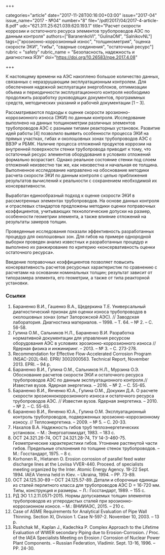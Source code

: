 +++

categories="article"
date="2017-11-28T00:16:00+03:00"
issue="2017-04"
issue_name="2017 - №04"
number="8"
file="/pdf/2017/04/2017-4-article-8.pdf"
udc="621.311.25:621.039.620.193.1"
title="Расчет скорости коррозии и остаточного ресурса элементов трубопроводов АЭС по данным контроля"
authors=["BaranenkoVI", "GulinaOM", "SalnikovNL"]
tags=["эрозионно-коррозионный износ", "толщинометрия", "оценка скорости ЭКИ", "гибы", "сварные соединения", "остаточный ресурс"]
rubric = "safety"
rubric_name = "Безопасность, надежность и диагностика ЯЭУ"
doi="https://doi.org/10.26583/npe.2017.4.08"

+++

К настоящему времени на АЭС накоплено большое количество данных, связанных с неразрушающим эксплуатационным контролем. Для обеспечения надежной эксплуатации энергоблоков, оптимизации объема и периодичности эксплуатационного контроля необходимо продолжить разработку руководящих документов, программных средств, методических указаний и рабочей документации [1 – 3].

Рассматриваются подходы к оценке скорости эрозионно-коррозионного износа (ЭКИ) по данным контроля. Исследование выполнено на данных толщинометрии различных элементов трубопроводов АЭС с разными типами реакторных установок. Развитие идей работы [4] позволило выявить особенности процесса ЭКИ на прямых участках, гибах и околошовных зонах трубопроводов АЭС с ВВЭР и РБМК. Наличие процесса отложений продуктов коррозии на внутренней поверхности стенки трубопровода приводит к тому, что остаточный ресурс элементов оборудования в условиях отложений формально возрастает. Однако реальное состояние стенки под слоем отложений неизвестно так же, как неизвестна и начальная ее толщина. Выполненное исследование направлено на обоснование методики расчета скорости ЭКИ по данным контроля с целью приближения результатов вычислений к реальности с сохранением необходимой их консервативности.

Выработан единообразный подход к оценке скорости ЭКИ в рассмотренных элементах трубопроводов. На основе данных контроля и отраслевых стандартов предложены методики оценки поправочных коэффициентов, учитывающих технологические допуски на размер, особенности геометрии элемента, а также влияние отложений на результаты замеров толщин.

Проведенные исследования показали эффективность разработанных процедур для околошовных зон. Для гибов на примере однородной выборки проведен анализ известных и разработанных процедур и выполнено их ранжирование по критерию «консервативность оценки остаточного ресурса».

Введение поправочных коэффициентов позволяет повысить консервативность расчетов ресурсных характеристик по сравнению с расчетами на основании номинальных толщин; результат зависит от типоразмера элемента, его геометрии, а также от типа реакторной установки.

### Ссылки

1. Бараненко В.И., Гашенко В.А., Щедеркина Т.Е. Универсальный диагностический признак для оценки износа трубопроводов в околошовных зонах (опыт Запорожской АЭС). // Заводская лаборатория. Диагностика материалов. – 1998. – Т. 64. – № 2. – С. 56-58.
2. Гулина О.М., Сальников Н.Л., Бараненко В.И. Разработка нормативной документации для управления ресурсом оборудования АЭС в условиях эрозионно-коррозионного износа // Ядерная физика и инжиниринг. – 2013. – № 3. – С. 273-278.
3. Recommendation for Effective Flow-Accelerated Corrosion Program (NSAC-202L-R4). EPRI/ 3002000563. Technical Report, November 2013. EPRI. – 94 p.
4. Бараненко В.И., Гулина О.М., Сальников Н.Л., Мурзина О.Э. Обоснование расчетов скорости ЭКИ и остаточного ресурса трубопроводов АЭС по данным эксплуатационного контроля.// Известия вузов. Ядерная энергетика. – 2016. – № 2. – С. 55-65.
5. Бараненко В.И., Янченко Ю.А., Гулина О.М., Докукин Д.А. О расчете скорости эрозионнокоррозионного износа и остаточного ресурса трубопроводов АЭС. // Известия вузов. Ядерная энергетика. – 2010. – № 2. – С. 55-63.
6. Бараненко В.И., Янченко Ю.А., Гулина О.М. Эксплуатационный контроль трубопроводов, подверженных эрозионно-коррозионному износу. // Теплоэнергетика. – 2009. – № 5. – С. 20-33.
7. Нахалов В.А. Надежность гибов труб теплоэнергетических установок. – М.: Энергоатомиздат, 1983. – 183 с.
8. ОСТ 24.321.26-74, ОСТ 24.321.28-74, ТУ 14-3-460-75. Геометрические характеристики гибов. Утонение растянутой части гибов. Предельные отклонения по толщине стенок трубопроводов. – М.: Госстандарт, 1975. – 8 с.
9. Korhonen R., Hietanen O. Erosion corrosion of parallel feed water discharge lines at the Loviisa VVER-440. Proceed. of specialists meeting organized by the Inter. Atomic Energy Agency. 19-22 Sept. 1994. IAEA Vienna held in Kiev. – Ukraina, 1994. – PP. 73-89.
10. ОСТ 24.125.30-89 – ОСТ 24.125.57-89. Детали и сборочные единицы из сталей перлитного класса для трубопроводов АЭС D = 16-720 мм. Типы, конструкция и размеры. – Л.: Госстандарт, 1989. – 155 с.
11. РД ЭО 1.1.2.11.0571-2015. Нормы допускаемых толщин элементов трубопроводов из углеродистых сталей при эрозионно-коррозионном износе. – М.: ВНИИАЭС, 2015. – 210 с.
12. Case of ASME Requirements for Analytical Evaluation of Pipe Wall Thinning. Section XI, Division 1. Case N-597-2. November 10, 2003. – 13 p.
13. Rushchak M., Kaplan J., Kadechka P. Complex Approach to the Lifetime Evaluation of WWER secondary Piping due to Erosion-Corrosion. / Proc. of the IAEA Specialists Meeting on Erosion / Corrosion of Nuclear Power Plant Components. – Russian Federation, Vladimir. Sept. 13-16, 1996. – PP. 24-30.
